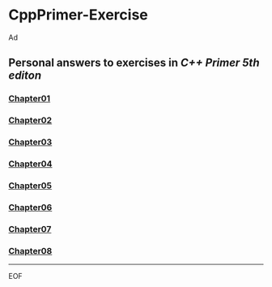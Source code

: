 CppPrimer-Exercise
==================================================

Ad

Personal answers to exercises in *C++ Primer 5th editon*
--------------------------------------------------

### [Chapter01](https://github.com/Ad147/Practice_Cpp_Primer/tree/master/Chapter01)

### [Chapter02](https://github.com/Ad147/Practice_Cpp_Primer/tree/master/Chapter02)

### [Chapter03](https://github.com/Ad147/Practice_Cpp_Primer/tree/master/Chapter03)

### [Chapter04](https://github.com/Ad147/Practice_Cpp_Primer/tree/master/Chapter04)

### [Chapter05](https://github.com/Ad147/Practice_Cpp_Primer/tree/master/Chapter05)

### [Chapter06](https://github.com/Ad147/Practice_Cpp_Primer/tree/master/Chapter06)

### [Chapter07](https://github.com/Ad147/Practice_Cpp_Primer/tree/master/Chapter07)

### [Chapter08](https://github.com/Ad147/Practice_Cpp_Primer/tree/master/Chapter08)

--------------------------------------------------

EOF
